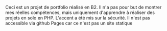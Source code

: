 Ceci est un projet de portfolio réalisé en B2. Il n'a pas pour but de montrer mes réelles compétences, mais uniquement d'apprendre à réaliser des projets en solo en PHP. L'accent a été mis sur la sécurité.
Il n'est pas accessible via github Pages car ce n'est pas un site statique
